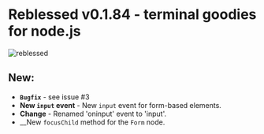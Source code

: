 # Reblessed v0.1.84 - terminal goodies for node.js

![reblessed](https://raw.githubusercontent.com/kenan238/reblessed/master/reblessed-logo.png)

## New:

- __`Bugfix`__ - see issue #3
- __New `input` event__ - New `input` event for form-based elements.
- __Change__ - Renamed 'oninput' event to 'input'.
- __New `focusChild` method for the `Form` node.
